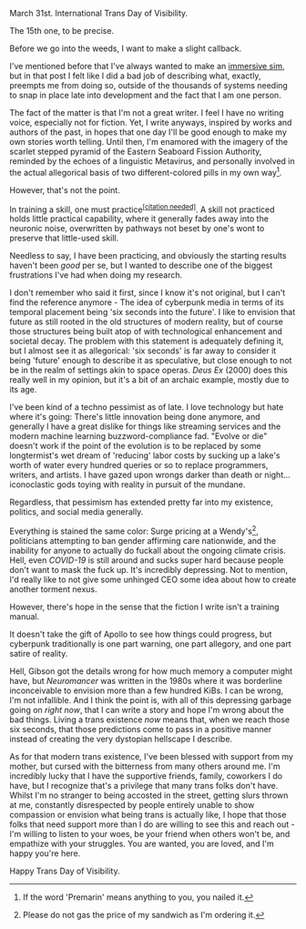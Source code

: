 <!--
.. title: Six Seconds
.. slug: six-seconds
.. date: 2024-03-31 18:00:00 UTC-04:00
.. tags: tdov
.. category: personal
.. previewimage: /images/paradiso.jpg
.. description: Musing on the perils of writing speculative fiction, in the context of primarily being trans, but also some tech and politics
.. type: text
-->


March 31st. International Trans Day of Visibility. 

The 15th one, to be precise. 

Before we go into the weeds, I want to make a slight callback.

I've mentioned before that I've always wanted to make an [immersive sim](https://blog.autumnrain.cc/posts/encroaching-darkness/), but in that post I felt like I did a bad job of describing what, exactly, preempts me from doing so, outside of the thousands of systems needing to snap in place late into development and the fact that I am one person. 

The fact of the matter is that I'm not a great writer. I feel I have no writing voice, especially not for fiction. Yet, I write anyways, inspired by works and authors of the past, in hopes that one day I'll be good enough to make my own stories worth telling. Until then, I'm enamored with the imagery of the scarlet stepped pyramid of the Eastern Seaboard Fission Authority, reminded by the echoes of a linguistic Metavirus, and personally involved in the actual allegorical basis of two different-colored pills in my own way[^1]. 

<!-- TEASER_END -->

However, that's not the point.

In training a skill, one must practice<sup>[[citation needed]](https://xkcd.com/285/)</sup>. A skill not practiced holds little practical capability, where it generally fades away into the neuronic noise, overwritten by pathways not beset by one's wont to preserve that little-used skill. 

Needless to say, I have been practicing, and obviously the starting results haven't been *good* per se, but I wanted to describe one of the biggest frustrations I've had when doing my research.

I don't remember who said it first, since I know it's not original, but I can't find the reference anymore - The idea of cyberpunk media in terms of its temporal placement being 'six seconds into the future'. 
I like to envision that future as still rooted in the old structures of modern reality, but of course those structures being built atop of with technological enhancement and societal decay. The problem with this statement is adequately defining it, but I almost see it as allegorical: 'six seconds' is far away to consider it being 'future' enough to describe it as speculative, but close enough to not be in the realm of settings akin to space operas. *Deus Ex* (2000) does this really well in my opinion, but it's a bit of an archaic example, mostly due to its age.

I've been kind of a techno pessimist as of late. I love technology but hate where it's going: There's little innovation being done anymore, and generally I have a great dislike for things like streaming services and the modern machine learning buzzword-compliance fad. "Evolve or die" doesn't work if the point of the evolution is to be replaced by some longtermist's wet dream of 'reducing' labor costs by sucking up a lake's worth of water every hundred queries or so to replace programmers, writers, and artists. I have gazed upon wrongs darker than death or night... iconoclastic gods toying with reality in pursuit of the mundane.

Regardless, that pessimism has extended pretty far into my existence, politics, and social media generally. 

Everything is stained the same color: Surge pricing at a Wendy's[^2], politicians attempting to ban gender affirming care nationwide, and the inability for anyone to actually do fuckall about the ongoing climate crisis.
Hell, even *COVID-19* is still around and sucks super hard because people don't want to mask the fuck up. It's incredibly depressing. Not to mention, I'd really like to not give some unhinged CEO some idea about how to create another torment nexus.

However, there's hope in the sense that the fiction I write isn't a training manual. 

It doesn't take the gift of Apollo to see how things could progress, but cyberpunk traditionally is one part warning, one part allegory, and one part satire of reality.

Hell, Gibson got the details wrong for how much memory a computer might have, but *Neuromancer* was written in the 1980s where it was borderline inconceivable to envision more than a few hundred KiBs. I can be wrong, I'm not infallible. And I think the point is, with all of this depressing garbage going on *right now*, that I can write a story and hope I'm wrong about the bad things. Living a trans existence *now* means that, when we reach those six seconds, that those predictions come to pass in a positive manner instead of creating the very dystopian hellscape I describe. 

As for that modern trans existence, I've been blessed with support from my mother, but cursed with the bitterness from many others around me. I'm incredibly lucky that I have the supportive friends, family, coworkers I do have, but I recognize that's a privilege that many trans folks don't have. Whilst I'm no stranger to being accosted in the street, getting slurs thrown at me, constantly disrespected by people entirely unable to show compassion or envision what being trans is actually like, I hope that those folks that need support more than I do are willing to see this and reach out - I'm willing to listen to your woes, be your friend when others won't be, and empathize with your struggles. You are wanted, you are loved, and I'm happy you're here.

Happy Trans Day of Visibility.

[^1]:  If the word 'Premarin' means anything to you, you nailed it. 
[^2]:  Please do not gas the price of my sandwich as I'm ordering it. 
